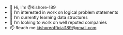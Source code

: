 - 👋 Hi, I’m @Kishore-189
- 👀 I’m interested in work on logical problem statements
- 🌱 I’m currently learning data structures
- 💞️ I’m looking to work on well reputed companies
- 📫 Reach me kishoreofficial189@gmail.com

<!---
Kishore-189/Kishore-189 is a ✨ special ✨ repository because its `README.md` (this file) appears on your GitHub profile.
You can click the Preview link to take a look at your changes.
--->
